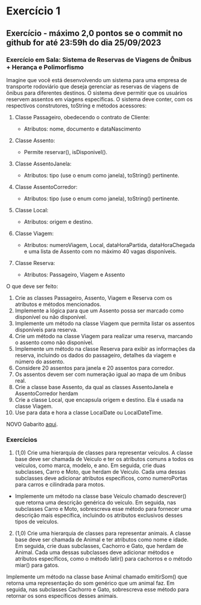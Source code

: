 # Exercício 1

## Exercício - máximo 2,0 pontos se o commit no github for até 23:59h do dia 25/09/2023

### Exercício em Sala: Sistema de Reservas de Viagens de Ônibus + Herança e Polimorfismo

Imagine que você está desenvolvendo um sistema para uma empresa de transporte rodoviário que deseja gerenciar as reservas de viagens de ônibus para diferentes destinos. O sistema deve permitir que os usuários reservem assentos em viagens específicas. O sistema deve conter, com os respectivos construtores, toString e métodos acessores:

1. Classe Passageiro, obedecendo o contrato de Cliente:

   - Atributos: nome, documento e dataNascimento

2. Classe Assento:

   - Permite reservar(), isDisponivel().

3. Classe AssentoJanela:

   - Atributos: tipo (use o enum como janela), toString() pertinente.

4. Classe AssentoCorredor:

   - Atributos: tipo (use o enum como janela), toString() pertinente.

5. Classe Local:

   - Atributos: origem e destino.

6. Classe Viagem:

   - Atributos: numeroViagem, Local, dataHoraPartida, dataHoraChegada e uma lista de Assento com no máximo 40 vagas disponíveis.

7. Classe Reserva:
   - Atributos: Passageiro, Viagem e Assento

O que deve ser feito:

1. Crie as classes Passageiro, Assento, Viagem e Reserva com os atributos e métodos mencionados.
2. Implemente a lógica para que um Assento possa ser marcado como disponível ou não disponível.
3. Implemente um método na classe Viagem que permita listar os assentos disponíveis para reserva.
4. Crie um método na classe Viagem para realizar uma reserva, marcando o assento como não disponível.
5. Implemente um método na classe Reserva para exibir as informações da reserva, incluindo os dados do passageiro, detalhes da viagem e número do assento.
6. Considere 20 assentos para janela e 20 assentos para corredor.
7. Os assentos devem ser com numeração igual ao mapa de um ônibus real.
8. Crie a classe base Assento, da qual as classes AssentoJanela e AssentoCorredor herdam
9. Crie a classe Local, que encapsula origem e destino. Ela é usada na classe Viagem.
10. Use para data e hora a classe LocalDate ou LocalDateTime.

NOVO Gabarito [aqui](https://github.com/ap3ufersa/ap3_2023.1_xicoArruda/tree/main/ap3_xico/src/br/com/xico/aula6/gabaritoExercicioOnibus).

### Exercícios

1. (1,0) Crie uma hierarquia de classes para representar veículos. A classe base deve ser chamada de Veiculo e ter os atributos comuns a todos os veículos, como marca, modelo, e ano. Em seguida, crie duas subclasses, Carro e Moto, que herdam de Veiculo. Cada uma dessas subclasses deve adicionar atributos específicos, como numeroPortas para carros e cilindrada para motos.

- Implemente um método na classe base Veiculo chamado descrever() que retorna uma descrição genérica do veículo. Em seguida, nas subclasses Carro e Moto, sobrescreva esse método para fornecer uma descrição mais específica, incluindo os atributos exclusivos desses tipos de veículos.

2. (1,0) Crie uma hierarquia de classes para representar animais. A classe base deve ser chamada de Animal e ter atributos como nome e idade. Em seguida, crie duas subclasses, Cachorro e Gato, que herdam de Animal. Cada uma dessas subclasses deve adicionar métodos e atributos específicos, como o método latir() para cachorros e o método miar() para gatos.

Implemente um método na classe base Animal chamado emitirSom() que retorna uma representação do som genérico que um animal faz. Em seguida, nas subclasses Cachorro e Gato, sobrescreva esse método para retornar os sons específicos desses animais.